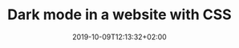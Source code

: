 ---
title: "Dark mode in a website with CSS"
date: 2019-10-09T12:13:32+02:00
itemurl: "https://tombrow.com/dark-mode-website-css"
sites: "tombrow.com"
tags: ["frontend", "css", "dark mode"]
draft: false
---